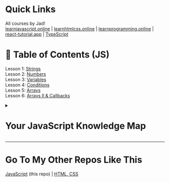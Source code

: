 # Quick Links
All courses by Jad! <br>
[learnjavascript.online](https://learnjavascript.online) | [learnhtmlcss.online](https://learnhtmlcss.online) | [learnprogramming.online](https://learnprogramming.online) | [react-tutorial.app](https://react-tutorial.app) | [TypeScript](https://learntypescript.online)

# 📖 Table of Contents (JS)
Lesson 1: [Strings](01-strings) <br>
Lesson 2: [Numbers](02-numbers) <br>
Lesson 3: [Variables](03-variables) <br>
Lesson 4: [Conditions](04-conditions) <br>
Lesson 5: [Arrays](05-arrays) <br>
Lesson 6: [Arrays II & Callbacks](06-arrays-2-and-callbacks) <br>

<details>
  <summary><h1>Your JavaScript Knowledge Map</h1></summary>
  <h2>Syntax</h2>
  <ul>
    <li>try...catch...finally</li>
  </ul>
</details>

---

# Go To My Other Repos Like This
[JavaScript](https://github.com/Giannasaurus/learnjavascript.online) (this repo) | [HTML, CSS](https://github.com/Giannasaurus/learnhtmlcss.online)

